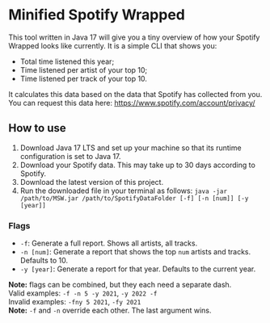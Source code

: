 # Minified Spotify Wrapped
This tool written in Java 17 will give you a tiny overview of how your Spotify Wrapped looks like currently.
It is a simple CLI that shows you:

- Total time listened this year;
- Time listened per artist of your top 10;
- Time listened per track of your top 10.

It calculates this data based on the data that Spotify has collected from you.
You can request this data here: https://www.spotify.com/account/privacy/

## How to use
1. Download Java 17 LTS and set up your machine so that its runtime configuration is set to Java 17.
2. Download your Spotify data. This may take up to 30 days according to Spotify.
3. Download the latest version of this project.
4. Run the downloaded file in your terminal as follows: `java -jar /path/to/MSW.jar /path/to/SpotifyDataFolder [-f] [-n [num]] [-y [year]]`

### Flags
- `-f`: Generate a full report. Shows all artists, all tracks.
- `-n [num]`: Generate a report that shows the top `num` artists and tracks. Defaults to 10.
- `-y [year]`: Generate a report for that year. Defaults to the current year.

**Note:** flags can be combined, but they each need a separate dash.  
Valid examples: `-f -n 5 -y 2021`, `-y 2022 -f`  
Invalid examples: `-fny 5 2021`, `-fy 2021`  
**Note:** `-f` and `-n` override each other. The last argument wins.
